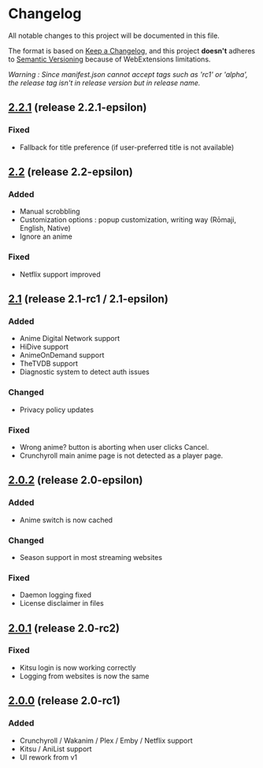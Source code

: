 # Changelog
All notable changes to this project will be documented in this file.

The format is based on [Keep a Changelog](https://keepachangelog.com/en/1.0.0/),
and this project **doesn't** adheres to [Semantic Versioning](https://semver.org/spec/v2.0.0.html) because of WebExtensions limitations.

_Warning : Since manifest.json cannot accept tags such as 'rc1' or 'alpha', the release tag isn't in release version but in release name._

## [2.2.1] (release 2.2.1-epsilon)
### Fixed
- Fallback for title preference (if user-preferred title is not available)

## [2.2] (release 2.2-epsilon)
### Added
- Manual scrobbling
- Customization options : popup customization, writing way (Rōmaji, English, Native)
- Ignore an anime

### Fixed
- Netflix support improved

## [2.1] (release 2.1-rc1 / 2.1-epsilon)
### Added
- Anime Digital Network support
- HiDive support
- AnimeOnDemand support
- TheTVDB support
- Diagnostic system to detect auth issues

### Changed
- Privacy policy updates

### Fixed
- Wrong anime? button is aborting when user clicks Cancel.
- Crunchyroll main anime page is not detected as a player page.

## [2.0.2] (release 2.0-epsilon)
### Added
- Anime switch is now cached

### Changed
- Season support in most streaming websites

### Fixed
- Daemon logging fixed
- License disclaimer in files

## [2.0.1] (release 2.0-rc2)
### Fixed
- Kitsu login is now working correctly
- Logging from websites is now the same

## [2.0.0] (release 2.0-rc1)
### Added
- Crunchyroll / Wakanim / Plex / Emby / Netflix support
- Kitsu / AniList support
- UI rework from v1

[2.2.1]: https://github.com/leonekmi/scrobbly/compare/v2.2-epsilon...v2.2.1-epsilon
[2.2]: https://github.com/leonekmi/scrobbly/compare/v2.1-epsilon...v2.2-epsilon
[2.1]: https://github.com/leonekmi/scrobbly/compare/v2.0-epsilon...v2.1-epsilon
[2.0.2]: https://github.com/leonekmi/scrobbly/compare/v2.0-rc2...v2.0-epsilon
[2.0.1]: https://github.com/leonekmi/scrobbly/compare/v2.0-rc1...v2.0-rc2
[2.0.0]: https://github.com/leonekmi/scrobbly/compare/v1.12.2-delta...v2.0-rc1

